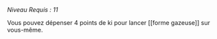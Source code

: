*Niveau Requis : 11*

Vous pouvez dépenser 4 points de ki pour lancer [[forme gazeuse]] sur vous-même.

